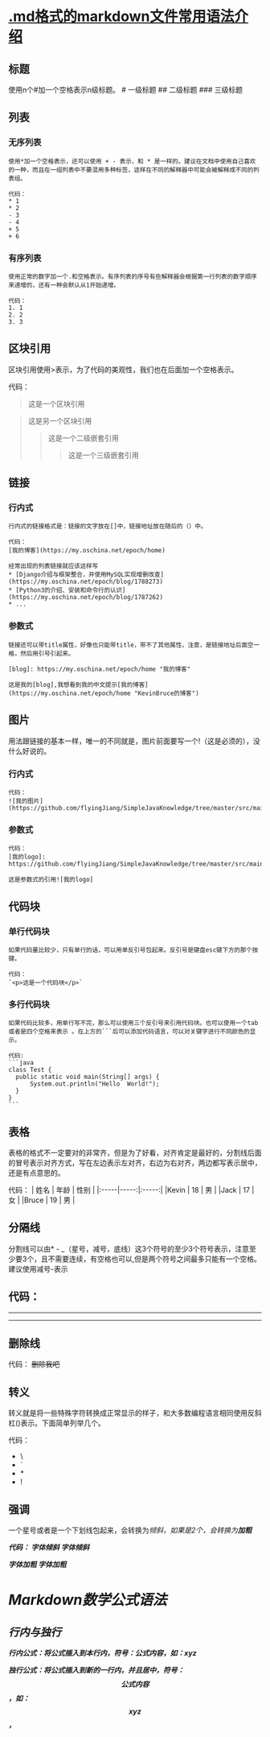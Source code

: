# [.md格式的markdown文件常用语法介绍](https://www.jianshu.com/p/61e02a55f2a6)

## 标题
   使用n个#加一个空格表示n级标题。
    # 一级标题
    ## 二级标题
    ### 三级标题

## 列表
### 无序列表
    使用*加一个空格表示，还可以使用 + - 表示，和 * 是一样的。建议在文档中使用自己喜欢的一种，而且在一组列表中不要混用多种标签，这样在不同的解释器中可能会被解释成不同的列表组。

    代码：
    * 1
    * 2
    - 3
    - 4
    + 5
    + 6
### 有序列表
    使用正常的数字加一个.和空格表示。有序列表的序号有些解释器会根据第一行列表的数字顺序来递增的，还有一种会默认从1开始递增。

    代码：
    1. 1
    2. 2
    3. 3

## 区块引用
   区块引用使用>表示，为了代码的美观性，我们也在后面加一个空格表示。

   代码：
   > 这是一个区块引用

   > 这是另一个区块引用
   >> 这是一个二级嵌套引用
   >>> 这是一个三级嵌套引用

## 链接
### 行内式
    行内式的链接格式是：链接的文字放在[]中，链接地址放在随后的（）中。

    代码：
    [我的博客](https://my.oschina.net/epoch/home)

    经常出现的列表链接就应该这样写
    * [Django介绍与框架整合，并使用MySQL实现增删改查](https://my.oschina.net/epoch/blog/1788273)
    * [Python3的介绍、安装和命令行的认识](https://my.oschina.net/epoch/blog/1787262)
    * ...

### 参数式
    链接还可以带title属性，好像也只能带title，带不了其他属性，注意，是链接地址后面空一格，然后用引号引起来。

    [blog]: https://my.oschina.net/epoch/home "我的博客"

    这是我的[blog],我想看到我的中文提示[我的博客](https://my.oschina.net/epoch/home "KevinBruce的博客")

## 图片
   用法跟链接的基本一样，唯一的不同就是，图片前面要写一个!（这是必须的），没什么好说的。

### 行内式
    代码：
    ![我的图片](https://github.com/flyingJiang/SimpleJavaKnowledge/tree/master/src/main/resources/static/001.jpeg)

### 参数式
    代码：
    [我的logo]: https://github.com/flyingJiang/SimpleJavaKnowledge/tree/master/src/main/resources/static/001.jpeg

    这是参数式的引用![我的logo]

## 代码块
### 单行代码块
    如果代码量比较少，只有单行的话，可以用单反引号包起来。反引号是键盘esc键下方的那个按键。

    代码：
    `<p>这是一个代码块</p>`

### 多行代码块
    如果代码比较多，用单行写不完，那么可以使用三个反引号来引用代码块。也可以使用一个tab或者是四个空格来表示 。在上方的```后可以添加代码语言，可以对关键字进行不同颜色的显示。

    代码:
    ```java
    class Test {
      public static void main(String[] args) {
          System.out.println("Hello  World!");
      }
    }
    ```
## 表格
   表格的格式不一定要对的非常齐，但是为了好看，对齐肯定是最好的，分割线后面的冒号表示对齐方式，写在左边表示左对齐，右边为右对齐，两边都写表示居中，还是有点意思的。

   代码：
   |  姓名 | 年龄 |  性别 |
   |:-----|-----:|:-----:|
   |Kevin |  18  |   男  |
   |Jack  |  17  |   女  |
   |Bruce |  19  |   男  |

## 分隔线
   分割线可以由* - _（星号，减号，底线）这3个符号的至少3个符号表示，注意至少要3个，且不需要连续，有空格也可以,但是两个符号之间最多只能有一个空格。建议使用减号-表示

   代码：
   ---
   _ _ _
   * **

## 删除线
   代码：
   ~~删除我吧~~

## 转义
   转义就是将一些特殊字符转换成正常显示的样子，和大多数编程语言相同使用反斜杠(\)表示。下面简单列举几个。

   代码：
   * \\
   * \`
   * \*
   * \!

## 强调
   一个星号或者是一个下划线包起来，会转换为<em>倾斜，如果是2个，会转换为<strong>加粗

   代码：
   *字体倾斜*
   _字体倾斜_

   **字体加粗**
   __字体加粗__


# Markdown数学公式语法

## 行内与独行
   行内公式：将公式插入到本行内，符号：$公式内容$，如：$xyz$

   独行公式：将公式插入到新的一行内，并且居中，符号：$$公式内容$$，如：$$xyz$$，









